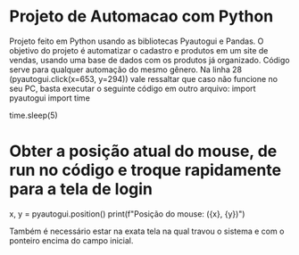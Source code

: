 # Projeto de Automacao com Python

Projeto feito em Python usando as bibliotecas Pyautogui e Pandas.
O objetivo do projeto é automatizar o cadastro e produtos em um site de vendas, usando uma base de dados com os produtos já organizado.
Código serve para qualquer automação do mesmo gênero.
Na linha 28 (pyautogui.click(x=653, y=294)) vale ressaltar que caso não funcione no seu PC, basta executar o seguinte código em outro arquivo:
import pyautogui
import time

time.sleep(5)
# Obter a posição atual do mouse, de run no código e troque rapidamente para a tela de login
x, y = pyautogui.position()
print(f"Posição do mouse: ({x}, {y})")

Também é necessário estar na exata tela na qual travou o sistema e com o ponteiro encima do campo inicial.

 
